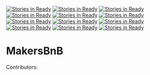 [![Stories in Ready](https://badge.waffle.io/Unicornelia/makersBnB.png?label=ready&title=Ready)](https://waffle.io/Unicornelia/makersBnB)
[![Stories in Ready](https://badge.waffle.io/feezy26/makersbnb.png?label=ready&title=Ready)](https://waffle.io/feezy26/makersbnb)
[![Stories in Ready](https://badge.waffle.io/cgulli/makersbnb.png?label=ready&title=Ready)](https://waffle.io/cgulli/makersbnb)
[![Stories in Ready](https://badge.waffle.io/James-SteelX/makersbnb.png?label=ready&title=Ready)](https://waffle.io/James-SteelX/makersbnb)
[![Stories in Ready](https://badge.waffle.io/James-SteelX/makersbnb.png?label=ready&title=Ready)](https://waffle.io/James-SteelX/makersbnb)
[![Stories in Ready](https://badge.waffle.io/James-SteelX/makersbnb.png?label=ready&title=Ready)](https://waffle.io/James-SteelX/makersbnb)
[![Stories in Ready](https://badge.waffle.io/jamesstonehill/makersBnB.png?label=ready&title=Ready)](https://waffle.io/jamesstonehill/makersBnB)
[![Stories in Ready](https://badge.waffle.io/johnnydee8/MakersBnB.png?label=ready&title=Ready)](https://waffle.io/johnnydee8/MakersBnB)
[![Stories in Ready](https://badge.waffle.io/benjamin-white/makersbnb.png?label=ready&title=Ready)](https://waffle.io/benjamin-white/makersbnb)
[![Stories in Ready](https://badge.waffle.io/sdawes/MakersBnB.png?label=ready&title=Ready)](https://waffle.io/sdawes/MakersBnB)
[![Stories in Ready](https://badge.waffle.io/sdawes/MakersBnB.png?label=ready&title=Ready)](https://waffle.io/sdawes/MakersBnB)
[![Stories in Ready](https://badge.waffle.io/elibar-uk/MakersBnB.png?label=ready&title=Ready)](https://waffle.io/elibar-uk/MakersBnB)
# MakersBnB
Contributors: 
